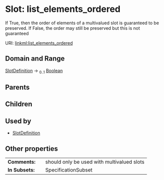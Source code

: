 
# Slot: list_elements_ordered


If True, then the order of elements of a multivalued slot is guaranteed to be preserved. If False, the order may still be preserved but this is not guaranteed

URI: [linkml:list_elements_ordered](https://w3id.org/linkml/list_elements_ordered)


## Domain and Range

[SlotDefinition](SlotDefinition.md) &#8594;  <sub>0..1</sub> [Boolean](types/Boolean.md)

## Parents


## Children


## Used by

 * [SlotDefinition](SlotDefinition.md)

## Other properties

|  |  |  |
| --- | --- | --- |
| **Comments:** | | should only be used with multivalued slots |
| **In Subsets:** | | SpecificationSubset |


